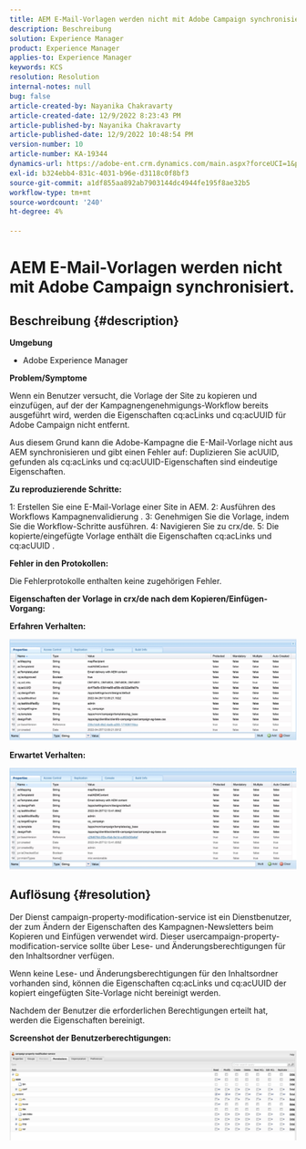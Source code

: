 ```yaml
---
title: AEM E-Mail-Vorlagen werden nicht mit Adobe Campaign synchronisiert.
description: Beschreibung
solution: Experience Manager
product: Experience Manager
applies-to: Experience Manager
keywords: KCS
resolution: Resolution
internal-notes: null
bug: false
article-created-by: Nayanika Chakravarty
article-created-date: 12/9/2022 8:23:43 PM
article-published-by: Nayanika Chakravarty
article-published-date: 12/9/2022 10:48:54 PM
version-number: 10
article-number: KA-19344
dynamics-url: https://adobe-ent.crm.dynamics.com/main.aspx?forceUCI=1&pagetype=entityrecord&etn=knowledgearticle&id=dd278a5b-ff77-ed11-81aa-6045bd006b3d
exl-id: b324ebb4-831c-4031-b96e-d3118c0f8bf3
source-git-commit: a1df855aa892ab7903144dc4944fe195f8ae32b5
workflow-type: tm+mt
source-wordcount: '240'
ht-degree: 4%

---
```


# AEM E-Mail-Vorlagen werden nicht mit Adobe Campaign synchronisiert.

## Beschreibung {#description}


<b>Umgebung</b>

- Adobe Experience Manager

<b>Problem/Symptome</b>

Wenn ein Benutzer versucht, die Vorlage der Site zu kopieren und einzufügen, auf der der Kampagnengenehmigungs-Workflow bereits ausgeführt wird, werden die Eigenschaften cq:acLinks und cq:acUUID für Adobe Campaign nicht entfernt.

Aus diesem Grund kann die Adobe-Kampagne die E-Mail-Vorlage nicht aus AEM synchronisieren und gibt einen Fehler auf: Duplizieren Sie acUUID, gefunden als cq:acLinks und cq:acUUID-Eigenschaften sind eindeutige Eigenschaften.



<b>Zu reproduzierende Schritte:</b>

1: Erstellen Sie eine E-Mail-Vorlage einer Site in AEM.
2: Ausführen des Workflows Kampagnenvalidierung .
3: Genehmigen Sie die Vorlage, indem Sie die Workflow-Schritte ausführen.
4: Navigieren Sie zu crx/de.
5: Die kopierte/eingefügte Vorlage enthält die Eigenschaften cq:acLinks und cq:acUUID .

<b>Fehler in den Protokollen:</b>

Die Fehlerprotokolle enthalten keine zugehörigen Fehler.



<b>Eigenschaften der Vorlage in crx/de nach dem Kopieren/Einfügen-Vorgang:</b>

<b>Erfahren </b><b>Verhalten:</b>

![](assets/___de278a5b-ff77-ed11-81aa-6045bd006b3d___.jpeg)

<b>Erwartet </b><b>Verhalten</b><b>:</b>

![](assets/___e0278a5b-ff77-ed11-81aa-6045bd006b3d___.jpeg)


## Auflösung {#resolution}


Der Dienst campaign-property-modification-service ist ein Dienstbenutzer, der zum Ändern der Eigenschaften des Kampagnen-Newsletters beim Kopieren und Einfügen verwendet wird.
Dieser usercampaign-property-modification-service sollte über Lese- und Änderungsberechtigungen für den Inhaltsordner verfügen.

Wenn keine Lese- und Änderungsberechtigungen für den Inhaltsordner vorhanden sind, können die Eigenschaften cq:acLinks und cq:acUUID der kopiert eingefügten Site-Vorlage nicht bereinigt werden.

Nachdem der Benutzer die erforderlichen Berechtigungen erteilt hat, werden die Eigenschaften bereinigt.

<b>Screenshot der Benutzerberechtigungen:</b>

![](assets/5443ef52-35cc-ec11-a7b5-6045bd00db33.png)
